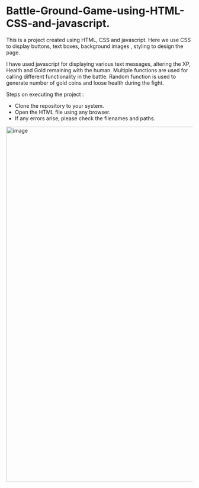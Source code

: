 # Battle-Ground-Game-using-HTML-CSS-and-javascript.

This is a project created using HTML, CSS and javascript. Here we use CSS to display buttons, text boxes, background images , styling to design the page. 

I have used javascript for displaying various text messages, altering the XP, Health and Gold remaining with the human. Multiple functions are used for calling different functionality in the battle. Random function is used to generate number of gold coins and loose health during the fight. 

Steps on executing the project :
  - Clone the repository to your system.
  - Open the HTML file using any browser.
  - If any errors arise, please check the filenames and paths.
<img width="960" alt="image" src="https://github.com/bharathh1510/Battle-Ground-Game-using-HTML-CSS-and-javascript./assets/84910400/48ec9f0f-9370-4c13-9e61-7e4bda58abc3">
